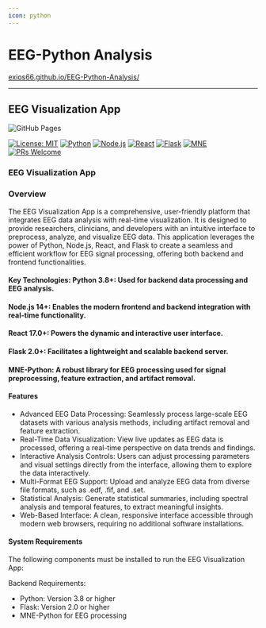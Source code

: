 ```yaml
---
icon: python
---
```


# EEG-Python Analysis

[exios66.github.io/EEG-Python-Analysis/](../../)

***

## EEG Visualization App

![GitHub Pages](https://github.com/Exios66/EEG-Python-Analysis/actions/workflows/pages/pages-build-deployment/badge.svg)

[![License: MIT](https://img.shields.io/badge/License-MIT-yellow.svg)](https://opensource.org/licenses/MIT) [![Python](https://img.shields.io/badge/python-3.8%2B-blue.svg)](https://www.python.org/downloads/) [![Node.js](https://img.shields.io/badge/node-14%2B-green.svg)](https://nodejs.org/) [![React](https://img.shields.io/badge/react-17.0%2B-61DAFB.svg?logo=react)](https://reactjs.org/) [![Flask](https://img.shields.io/badge/flask-2.0%2B-000000.svg?logo=flask)](https://flask.palletsprojects.com/) [![MNE](https://img.shields.io/badge/MNE-Python-blue.svg)](https://mne.tools/stable/index.html) [![PRs Welcome](https://img.shields.io/badge/PRs-welcome-brightgreen.svg)](http://makeapullrequest.com)

### EEG Visualization App

### Overview

The EEG Visualization App is a comprehensive, user-friendly platform that integrates EEG data analysis with real-time visualization. It is designed to provide researchers, clinicians, and developers with an intuitive interface to preprocess, analyze, and visualize EEG data. This application leverages the power of Python, Node.js, React, and Flask to create a seamless and efficient workflow for EEG signal processing, offering both backend and frontend functionalities.

#### Key Technologies: Python 3.8+: Used for backend data processing and EEG analysis.

#### Node.js 14+: Enables the modern frontend and backend integration with real-time functionality.

#### React 17.0+: Powers the dynamic and interactive user interface.

#### Flask 2.0+: Facilitates a lightweight and scalable backend server.

#### MNE-Python: A robust library for EEG processing used for signal preprocessing, feature extraction, and artifact removal.&#x20;

#### Features

* Advanced EEG Data Processing: Seamlessly process large-scale EEG datasets with various analysis methods, including artifact removal and feature extraction.
* Real-Time Data Visualization: View live updates as EEG data is processed, offering a real-time perspective on data trends and findings.
* Interactive Analysis Controls: Users can adjust processing parameters and visual settings directly from the interface, allowing them to explore the data interactively.
* Multi-Format EEG Support: Upload and analyze EEG data from diverse file formats, such as .edf, .fif, and .set.
* Statistical Analysis: Generate statistical summaries, including spectral analysis and temporal features, to extract meaningful insights.
* Web-Based Interface: A clean, responsive interface accessible through modern web browsers, requiring no additional software installations.

#### System Requirements

The following components must be installed to run the EEG Visualization App:

Backend Requirements:

* Python: Version 3.8 or higher
* Flask: Version 2.0 or higher
* MNE-Python for EEG processing
